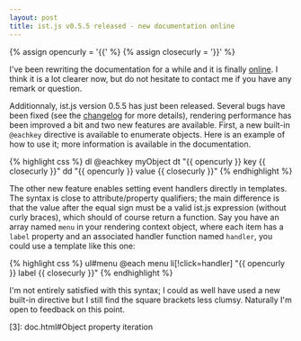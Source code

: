 ```yaml
---
layout: post
title: ist.js v0.5.5 released - new documentation online
---
```


{% assign opencurly = '{{' %}
{% assign closecurly = '}}' %}

I've been rewriting the documentation for a while and it is finally [online][2].
I think it is a lot clearer now, but do not hesitate to contact me if you have
any remark or question.

Additionnaly, ist.js version 0.5.5 has just been released.  Several bugs have
been fixed (see the [changelog][1] for more details), rendering performance has
been improved a bit and two new features are available.  First, a new built-in
`@eachkey` directive is available to enumerate objects.  Here is an example of
how to use it; more information is available in the documentation.

{% highlight css %}
dl
	@eachkey myObject
		dt "{{ opencurly }} key {{ closecurly }}"
		dd "{{ opencurly }} value {{ closecurly }}"
{% endhighlight %}

The other new feature enables setting event handlers directly in templates.  The
syntax is close to attribute/property qualifiers; the main difference is that
the value after the equal sign must be a valid ist.js expression (without curly
braces), which should of course return a function.  Say you have an array named
`menu` in your rendering context object, where each item has a `label` property
and an associated handler function named `handler`, you could use a template
like this one:

{% highlight css %}
ul#menu
	@each menu
		li[!click=handler] "{{ opencurly }} label {{ closecurly }}"
{% endhighlight %}

I'm not entirely satisfied with this syntax; I could as well have used a new
built-in directive but I still find the square brackets less clumsy.  Naturally
I'm open to feedback on this point.

[1]: https://raw.github.com/njoyard/ist/master/CHANGELOG
[2]: doc.html
[3]: doc.html#Object property iteration

